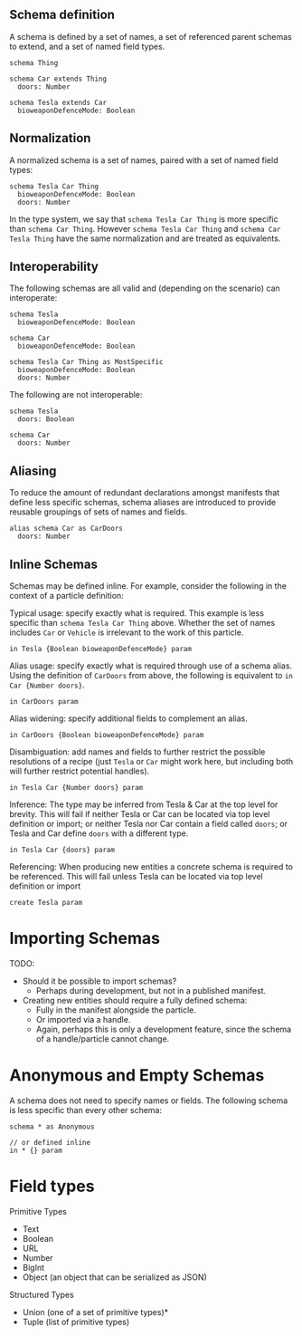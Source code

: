 ## Schema definition

A schema is defined by a set of names, a set of referenced parent schemas to extend, and a set of named field types.

```
schema Thing

schema Car extends Thing
  doors: Number

schema Tesla extends Car
  bioweaponDefenceMode: Boolean
```

## Normalization

A normalized schema is a set of names, paired with a set of named field types:

```
schema Tesla Car Thing
  bioweaponDefenceMode: Boolean
  doors: Number
```

In the type system, we say that `schema Tesla Car Thing` is more specific than `schema Car Thing`. However `schema Tesla Car Thing` and `schema Car Tesla Thing` have the same normalization and are treated as equivalents.

## Interoperability

The following schemas are all valid and (depending on the scenario) can interoperate:

```
schema Tesla
  bioweaponDefenceMode: Boolean

schema Car
  bioweaponDefenceMode: Boolean

schema Tesla Car Thing as MostSpecific
  bioweaponDefenceMode: Boolean
  doors: Number
```

The following are not interoperable:

```
schema Tesla
  doors: Boolean

schema Car
  doors: Number
```

## Aliasing

To reduce the amount of redundant declarations amongst manifests that define less specific schemas, schema aliases are introduced to provide reusable groupings of sets of names and fields.

```
alias schema Car as CarDoors
  doors: Number
```

## Inline Schemas

Schemas may be defined inline. For example, consider the following in the context of a particle definition:

Typical usage: specify exactly what is required. This example is less specific than `schema Tesla Car Thing` above. Whether the set of names includes `Car` or `Vehicle` is irrelevant to the work of this particle.

```
in Tesla {Boolean bioweaponDefenceMode} param
```

Alias usage: specify exactly what is required through use of a schema alias. Using the definition of `CarDoors` from above, the following is equivalent to `in Car {Number doors}`.

```
in CarDoors param
```

Alias widening: specify additional fields to complement an alias.

```
in CarDoors {Boolean bioweaponDefenceMode} param
```

Disambiguation: add names and fields to further restrict the possible resolutions of a recipe (just `Tesla` or `Car` might work here, but including both will further restrict potential handles).

```
in Tesla Car {Number doors} param
```

Inference: The type may be inferred from Tesla & Car at the top level for brevity. This will fail if neither Tesla or Car can be located via top level definition or import; or neither Tesla nor Car contain a field called `doors`; or Tesla and Car define `doors` with a different type.

```
in Tesla Car {doors} param
```

Referencing: When producing new entities a concrete schema is required to be referenced. This will fail unless Tesla can be located via top level definition or import

```
create Tesla param
```

# Importing Schemas

TODO:
* Should it be possible to import schemas?
  * Perhaps during development, but not in a published manifest.
* Creating new entities should require a fully defined schema:
  * Fully in the manifest alongside the particle.
  * Or imported via a handle.
   * Again, perhaps this is only a development feature, since the schema of a handle/particle cannot change.

# Anonymous and Empty Schemas

A schema does not need to specify names or fields. The following schema is less specific than every other schema:

```
schema * as Anonymous

// or defined inline
in * {} param
```

# Field types

Primitive Types
* Text
* Boolean
* URL
* Number
* BigInt
* Object (an object that can be serialized as JSON)

Structured Types
* Union (one of a set of primitive types)*
* Tuple (list of primitive types)
